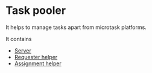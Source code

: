 # Task pooler

It helps to manage tasks apart from microtask platforms.

It contains

- [Server](./server)
- [Requester helper](./requester-helper)
- [Assignment helper](./assignment-helper)
